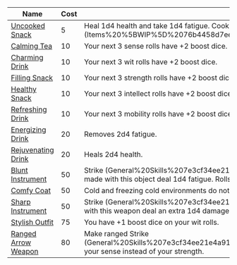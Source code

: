 | ﻿Name                                                     | Cost | Effect                                                                                                                                                                                                                                                         | Rarity   | Usage      |
| --------------------------------------------------------- | ---- | -------------------------------------------------------------------------------------------------------------------------------------------------------------------------------------------------------------------------------------------------------------- | -------- | ---------- |
| [Uncooked Snack](Items-Table/Uncooked-Snack.md)           | 5    | Heal 1d4 health and take 1d4 fatigue. Cook to turn into a Filling Snack (Items%20%5BWIP%5D%2076b4458d7eee4df9bda397e0928947d0/Items%20Table%208d9094e2f698472792a0e9cea7f068e1/Filling%20Snack%2060c27f815d9a4f7aa702f9f8362ea27e.md).                         | Common   | Consumable |
| [Calming Tea](Items-Table/Calming-Tea.md)                 | 10   | Your next 3 sense rolls have +2 boost dice.                                                                                                                                                                                                                    | Common   | Consumable |
| [Charming Drink](Items-Table/Charming-Drink.md)           | 10   | Your next 3 wit rolls have +2 boost dice.                                                                                                                                                                                                                      | Common   | Consumable |
| [Filling Snack](Items-Table/Filling-Snack.md)             | 10   | Your next 3 strength rolls have +2 boost dice.                                                                                                                                                                                                                 | Common   | Consumable |
| [Healthy Snack](Items-Table/Healthy-Snack.md)             | 10   | Your next 3 intellect rolls have +2 boost dice.                                                                                                                                                                                                                | Common   | Consumable |
| [Refreshing Drink](Items-Table/Refreshing-Drink.md)       | 10   | Your next 3 mobility rolls have +2 boost dice.                                                                                                                                                                                                                 | Common   | Consumable |
| [Energizing Drink](Items-Table/Energizing-Drink.md)       | 20   | Removes 2d4 fatigue.                                                                                                                                                                                                                                           | Common   | Consumable |
| [Rejuvenating Drink](Items-Table/Rejuvenating-Drink.md)   | 20   | Heals 2d4 health.                                                                                                                                                                                                                                              | Common   | Consumable |
| [Blunt Instrument](Items-Table/Blunt-Instrument.md)       | 50   | Strike (General%20Skills%207e3cf34ee21e4a9198f205234d32b6cb/General%20Skills%202bc339d7bbc8432c9b15e12af7a2ba0b/Strike%2089017a45b00940da8e242f8ee8daa585.md) attacks made with this object deal 1d4 fatigue. Rolls to break other objects have +2 boost dice. | Uncommon | Tool       |
| [Comfy Coat](Items-Table/Comfy-Coat.md)                   | 50   | Cold and freezing cold environments do not affect you. Makes hot environments hotter.                                                                                                                                                                          | Uncommon | Wearable   |
| [Sharp Instrument](Items-Table/Sharp-Instrument.md)       | 50   | Strike (General%20Skills%207e3cf34ee21e4a9198f205234d32b6cb/General%20Skills%202bc339d7bbc8432c9b15e12af7a2ba0b/Strike%2089017a45b00940da8e242f8ee8daa585.md) rolls with this weapon deal an extra 1d4 damage. Rolls to cut other objects have +2 boost dice.  | Uncommon | Tool       |
| [Stylish Outfit](Items-Table/Stylish-Outfit.md)           | 75   | You have +1 boost dice on your wit rolls.                                                                                                                                                                                                                      | Rare     | Wearable   |
| [Ranged Arrow Weapon](Items-Table/Ranged-Arrow-Weapon.md) | 80   | Make ranged Strike (General%20Skills%207e3cf34ee21e4a9198f205234d32b6cb/General%20Skills%202bc339d7bbc8432c9b15e12af7a2ba0b/Strike%2089017a45b00940da8e242f8ee8daa585.md) actions using your sense instead of your strength.                                   | Rare     | Tool       |
